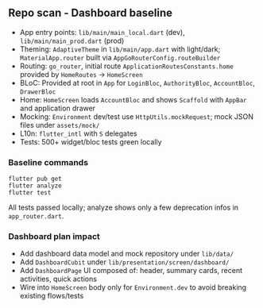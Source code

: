 ## Repo scan - Dashboard baseline

- App entry points: `lib/main/main_local.dart` (dev), `lib/main/main_prod.dart` (prod)
- Theming: `AdaptiveTheme` in `lib/main/app.dart` with light/dark; `MaterialApp.router` built via `AppGoRouterConfig.routeBuilder`
- Routing: `go_router`, initial route `ApplicationRoutesConstants.home` provided by `HomeRoutes` → `HomeScreen`
- BLoC: Provided at root in `App` for `LoginBloc`, `AuthorityBloc`, `AccountBloc`, `DrawerBloc`
- Home: `HomeScreen` loads `AccountBloc` and shows `Scaffold` with `AppBar` and application drawer
- Mocking: `Environment` dev/test use `HttpUtils.mockRequest`; mock JSON files under `assets/mock/`
- L10n: `flutter_intl` with `S` delegates
- Tests: 500+ widget/bloc tests green locally

### Baseline commands

```
flutter pub get
flutter analyze
flutter test
```

All tests passed locally; analyze shows only a few deprecation infos in `app_router.dart`.

### Dashboard plan impact

- Add dashboard data model and mock repository under `lib/data/`
- Add `DashboardCubit` under `lib/presentation/screen/dashboard/`
- Add `DashboardPage` UI composed of: header, summary cards, recent activities, quick actions
- Wire into `HomeScreen` body only for `Environment.dev` to avoid breaking existing flows/tests


